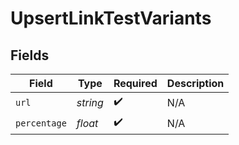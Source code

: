 # UpsertLinkTestVariants


## Fields

| Field              | Type               | Required           | Description        |
| ------------------ | ------------------ | ------------------ | ------------------ |
| `url`              | *string*           | :heavy_check_mark: | N/A                |
| `percentage`       | *float*            | :heavy_check_mark: | N/A                |
